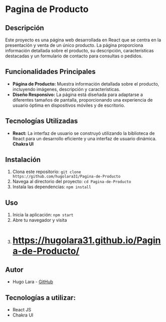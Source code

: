 # Pagina de Producto

## Descripción
Este proyecto es una página web desarrollada en React que se centra en la presentación y venta de un único producto. La página proporciona información detallada sobre el producto, su descripción, características destacadas y un formulario de contacto para consultas o pedidos.

## Funcionalidades Principales
- **Página de Producto:** Muestra información detallada sobre el producto, incluyendo imágenes, descripción y características.
- **Diseño Responsivo:** La página está diseñada para adaptarse a diferentes tamaños de pantalla, proporcionando una experiencia de usuario óptima en dispositivos móviles y de escritorio.

## Tecnologías Utilizadas
- **React:** La interfaz de usuario se construyó utilizando la biblioteca de React para un desarrollo eficiente y una interfaz de usuario dinámica.
**Chakra UI**

## Instalación
1. Clona este repositorio: `git clone https://github.com/hugolara31/Pagina-de-Producto`
2. Navega al directorio del proyecto: `cd Pagina-de-Producto`
3. Instala las dependencias: `npm install`

## Uso
1. Inicia la aplicación: `npm start`
2. Abre tu navegador y visita
3. # https://hugolara31.github.io/Pagina-de-Producto/


## Autor
- Hugo Lara - [GitHub](https://github.com/hugolara31)


## Tecnologías a utilizar:
- React JS
- Chakra UI



